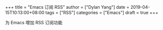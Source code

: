 +++title = "Emacs 订阅 RSS"author = ["Dylan Yang"]date = 2019-04-15T10:13:00+08:00tags = ["RSS"]categories = ["Emacs"]draft = true+++为 Emacs 增加 RSS 订阅功能